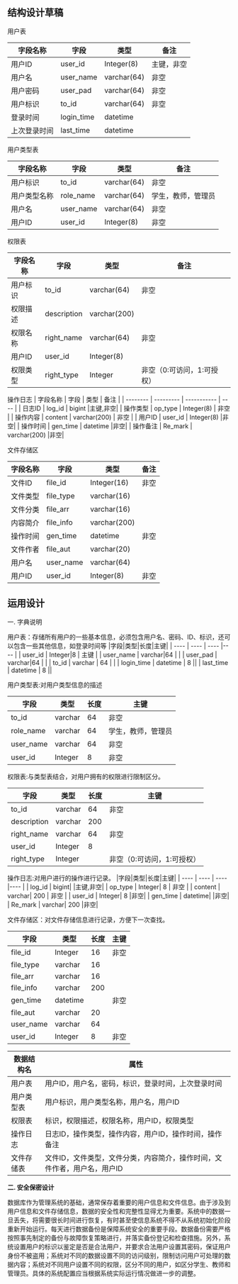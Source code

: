 

结构设计草稿
---

用户表

|字段名称|字段|类型|备注|
| ---- | ---- | ---- | ---- |
| 用户ID | user_id | Integer(8) | 主键，非空 |
| 用户名 | user_name | varchar(64) | 非空 |
| 用户密码 | user_pad | varchar(64) | 非空 |
| 用户标识 | to_id | varchar(64) | 非空       |
| 登录时间 | login_time | datetime |            |
| 上次登录时间 | last_time | datetime |  |





用户类型表

| 字段名称 | 字段      | 类型        | 备注 |
| -------- | --------- | ----------- | ---- |
| 用户标识 | to_id     | varchar(64) | 非空 |
| 用户类型名称 | role_name | varchar(64) | 学生，教师，管理员 |
| 用户名 | user_name | varchar(64) | 非空 |
| 用户ID | user_id | Integer(8) | 非空 |



权限表

| 字段名称 | 字段      | 类型        | 备注 |
| -------- | --------- | ----------- | ---- |
| 用户标识 | to_id     | varchar(64) | 非空 |
| 权限描述| description | varchar(200) ||
| 权限名称| right_name | varchar(64) |非空|
| 用户ID | user_id | Integer(8) ||
| 权限类型 | right_type | Integer | 非空（0:可访问，1:可授权） |



操作日志
| 字段名称 | 字段      | 类型        | 备注 |
| -------- | --------- | ----------- | ---- |
| 日志ID | log_id | bigint |主键,非空|
| 操作类型 | op_type | Integer(8) | 非空      |
| 操作内容 | content | varchar(200) | 非空      |
| 用户ID | user_id  | Integer(8)   |非空|
| 操作时间 | gen_time | datetime |非空|
| 操作备注 | Re_mark | varchar(200) |非空|



文件存储区

| 字段名称 | 字段      | 类型        | 备注 |
| -------- | --------- | ----------- | ---- |
| 文件ID | file_id | Integer(16) |非空|
| 文件类型 | file_type | varchar(16) |      |
| 文件分类 | file_arr | varchar(16) ||
| 内容简介 | file_info | varchar(200) ||
| 操作时间 | gen_time  | datetime     |非空|
| 文件作者 | file_aut  | varchar(20) ||
| 用户名   | user_name | varchar(64)  ||
| 用户ID | user_id | Integer(8) |非空|







运用设计
---




一. 字典说明

用户表：存储所有用户的一些基本信息，必须包含用户名、密码、ID、标识，还可以包含一些其他信息，如登录时间等
|字段|类型|长度|主键|
| ---- | ---- | ---- |---- |
| user_id | Integer|8 | 主键 |
| user_name | varchar|64 |  |
| user_pad | varchar|64 |  |
| to_id | varchar | 64   |        |
| login_time | datetime | 8 ||
| last_time | datetime | 8 ||


用户类型表:对用户类型信息的描述

|字段|类型|长度|主键|
| ---- | ---- | ---- |---- |
| to_id     | varchar|64 | 非空 |
| role_name | varchar|64 | 学生，教师，管理员 |
| user_name | varchar|64 | 非空 |
| user_id | Integer|8 | 非空 |

权限表:与类型表结合，对用户拥有的权限进行限制区分。

|字段|类型|长度|主键|
| ---- | ---- | ---- |---- |
| to_id     | varchar|64 | 非空 |
| description | varchar|200 ||
| right_name | varchar|64 |非空|
| user_id | Integer|8 ||
| right_type | Integer |  |非空（0:可访问，1:可授权）|

操作日志:对用户进行的操作进行记录。
|字段|类型|长度|主键|
| ---- | ---- | ---- |---- |
| log_id | bigint|  |主键,非空|
| op_type | Integer| 8 | 非空      |
| content | varchar| 200 | 非空      |
| user_id  | Integer| 8   |非空|
| gen_time | datetime|  |非空|
| Re_mark | varchar| 200 |非空|


文件存储区：对文件存储信息进行记录，方便下一次查找。

|字段|类型|长度|主键|
| ---- | ---- | ---- |---- |
| file_id | Integer|16 |非空|
| file_type | varchar|16 |      |
| file_arr | varchar|16 ||
| file_info | varchar|200 ||
| gen_time  | datetime|     |非空|
| file_aut  | varchar|20 ||
| user_name | varchar|64  ||
| user_id | Integer|8 |非空|






|数据结构名|属性|
| ---- |---- |
| 用户表 | 用户ID，用户名，密码，标识，登录时间，上次登录时间 |
| 用户类型表 | 用户标识，用户类型名称，用户名，用户ID |
| 权限表 | 标识，权限描述，权限名称，用户ID，权限类型 |
| 操作日志 | 日志ID，操作类型，操作内容，用户ID，操作时间，操作备注 |
| 文件存储表 | 文件ID，文件类型，文件分类，内容简介，操作时间，文件作者，用户名，用户ID |





**二. 安全保密设计**

  数据库作为管理系统的基础，通常保存着重要的用户信息和文件信息。由于涉及到用户信息和文件存储信息，数据的安全性和完整性显得尤为重要。系统中的数据一旦丢失，将需要很长时间进行恢复，有时甚至使信息系统不得不从系统初始化阶段重新开始运行。每天进行数据备份是保障系统安全的重要手段。数据备份需要严格按照事先制定的备份与故障恢复策略进行，并落实备份登记和检查措施。另外，系统设置用户的标识以鉴定是否是合法用户，并要求合法用户设置其密码，保证用户身份不被盗用；系统对不同的数据设置不同的访问级别，限制访问用户可处理的数据内容；系统对不同用户设置不同的权限，区分不同的用户，如区分学生、教师和管理员。具体的系统配置应当根据系统实际运行情况做进一步的调整。